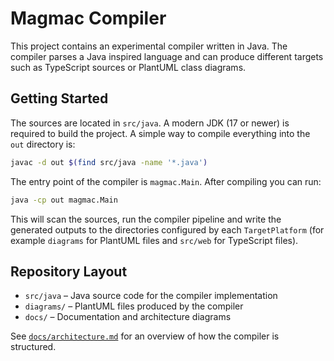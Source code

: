 # Magmac Compiler

This project contains an experimental compiler written in Java. The compiler parses a Java inspired language and can produce different targets such as TypeScript sources or PlantUML class diagrams.

## Getting Started

The sources are located in `src/java`. A modern JDK (17 or newer) is required to build the project. A simple way to compile everything into the `out` directory is:

```bash
javac -d out $(find src/java -name '*.java')
```

The entry point of the compiler is `magmac.Main`. After compiling you can run:

```bash
java -cp out magmac.Main
```

This will scan the sources, run the compiler pipeline and write the generated outputs to the directories configured by each `TargetPlatform` (for example `diagrams` for PlantUML files and `src/web` for TypeScript files).

## Repository Layout

- `src/java` – Java source code for the compiler implementation
- `diagrams/` – PlantUML files produced by the compiler
- `docs/` – Documentation and architecture diagrams

See [`docs/architecture.md`](docs/architecture.md) for an overview of how the compiler is structured.
